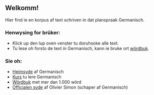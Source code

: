 ## Welkomm!

Hier find ie en korpus af text schriven in dat planspraak Germanisch.

### Henwysing for brüker:

- Klick up den lup oven venster tu doruhsoke alle text.
- Tu lese oh forsto de text in Germanisch, kann ie bruke ort [wördbuk](/dictionary).

### Sie oh:

- [Heimsyde](https://germanisch-lang.github.io) af Germanisch
- [Kurs](https://germanisch-lang.github.io/learn-english) tu lere Germanisch
- [Wördbuk](https://germanisch-lang.github.io/dictionary) met mer dan 1.000 wörd
- [Officjalen syde](http://sambahsa.pbworks.com/w/page/153333312/Germanisch) af Olivier Simon (schaper af Germanisch)
